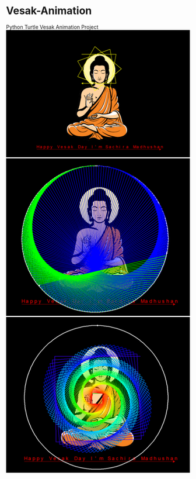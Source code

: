 # Vesak-Animation
Python Turtle Vesak Animation Project
<img src="https://github.com/sachira-madhushan/Vesak-Animation/blob/main/1.PNG">
<img src="https://github.com/sachira-madhushan/Vesak-Animation/blob/main/2.PNG">
<img src="https://github.com/sachira-madhushan/Vesak-Animation/blob/main/3.PNG">
